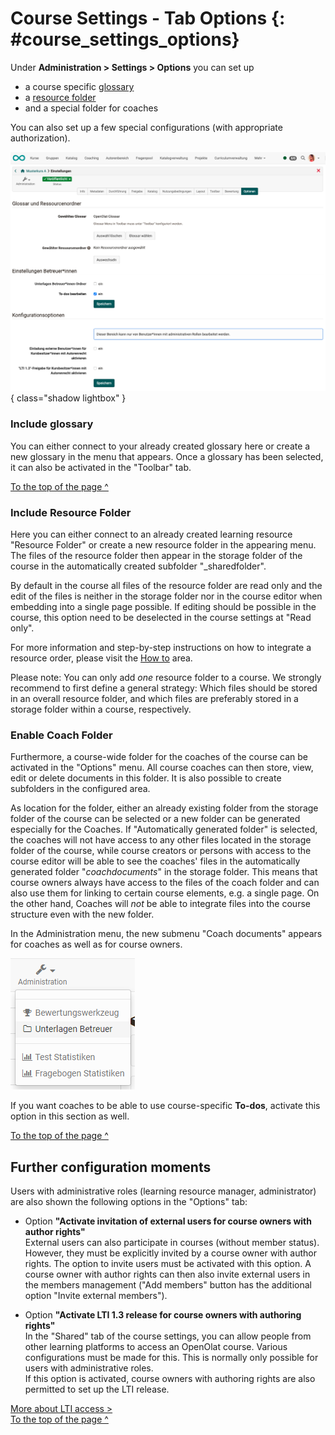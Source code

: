 # Course Settings - Tab Options {: #course_settings_options}

Under **Administration > Settings > Options** you can set up

* a course specific [glossary](../learningresources/Using_Additional_Course_Features.md)
* a [resource folder](../learningresources/index.md)
* and a special folder for coaches

You can also set up a few special configurations (with appropriate authorization).

![course_settings_options_v1_de.png](assets/course_settings_options_v1_de.png){ class="shadow lightbox" }


### Include glossary

You can either connect to your already created glossary here or create a new glossary in the menu that appears. Once a glossary has been selected, it can also be activated in the "Toolbar" tab.

[To the top of the page ^](#course_settings)

### Include Resource Folder

Here you can either connect to an already created learning resource "Resource Folder" or create a new resource folder in the appearing menu. The files of the resource folder then appear in the storage folder of the course in the automatically created subfolder "_sharedfolder".

By default in the course all files of the resource folder are read only and the edit of the files is neither in the storage folder nor in the course editor when embedding into a single page possible. If editing should be possible in the course, this option need to be deselected in the course settings at "Read only".

For more information and step-by-step instructions on how to integrate a resource order, please visit the [How to](../../manual_how-to/multiple_use/multiple_use.md) area. 

Please note: You can only add _one_ resource folder to a course. We strongly recommend to first define a general strategy: Which files should be stored in an overall resource folder, and which files are preferably stored in a storage folder within a course, respectively.

### Enable Coach Folder

Furthermore, a course-wide folder for the coaches of the course can be activated in the "Options" menu. All course coaches can then store, view, edit or delete documents in this folder. It is also possible to create subfolders in the configured area.

As location for the folder, either an already existing folder from the storage folder of the course can be selected or a new folder can be generated especially for the Coaches. If "Automatically generated folder" is selected, the coaches will not have access to any other files located in the storage folder of the course, while course creators or persons with access to the course editor will be able to see the coaches' files in the automatically generated folder "_coachdocuments_" in the storage folder. This means that course owners always have access to the files of the coach folder and can also use them for linking to certain course elements, e.g. a single page. On the other hand, Coaches will _not_ be able to integrate files into the course structure even with the new folder.

In the Administration menu, the new submenu "Coach documents" appears for coaches as well as for course owners.

![Administration menu](assets/coach_folder_menu.png)

If you want coaches to be able to use course-specific **To-dos**, activate this option in this section as well.

[To the top of the page ^](#course_settings)

## Further configuration moments

Users with administrative roles (learning resource manager, administrator) are also shown the following options in the "Options" tab:

* Option **"Activate invitation of external users for course owners with author rights"**<br>
    External users can also participate in courses (without member status). However, they must be explicitly invited by a course owner with author rights. The option to invite users must be activated with this option. A course owner with author rights can then also invite external users in the members management ("Add members" button has the additional option "Invite external members").

* Option **"Activate LTI 1.3 release for course owners with authoring rights"**<br>
    In the "Shared" tab of the course settings, you can allow people from other learning platforms to access an OpenOlat course. Various configurations must be made for this. This is normally only possible for users with administrative roles.<br>
    If this option is activated, course owners with authoring rights are also permitted to set up the LTI release.


[More about LTI access > ](../learningresources/LTI_Share_courses.md)<br>
[To the top of the page ^](#course_settings)







